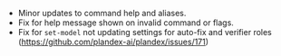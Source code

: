 - Minor updates to command help and aliases.
- Fix for help message shown on invalid command or flags.
- Fix for `set-model` not updating settings for auto-fix and verifier roles (https://github.com/plandex-ai/plandex/issues/171)